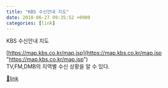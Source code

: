 ```yaml
---
title: "KBS 수신안내 지도"
date: 2018-06-27 09:35:52 +0900
categories: [link]
---
```


KBS 수신안내 지도

  
[https://map.kbs.co.kr/map.jsp](https://map.kbs.co.kr/map.jsp "https://map.kbs.co.kr/map.jsp")  
TV,FM,DMB의 지역별 수신 상황을 알 수 있다.


[🔗link](http://www.mins01.com/mh/tech/read/1168)